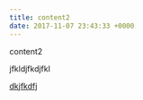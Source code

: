 ```yaml
---
title: content2
date: 2017-11-07 23:43:33 +0000
---
```

content2

jfkldjfkdjfkl

[dkjfkdfj](http://www.xerius.be "titel")